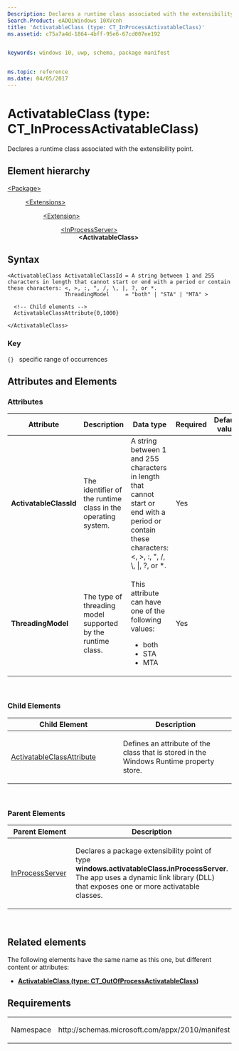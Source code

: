 ```yaml
---
Description: Declares a runtime class associated with the extensibility point.
Search.Product: eADQiWindows 10XVcnh
title: 'ActivatableClass (type: CT_InProcessActivatableClass)'
ms.assetid: c75a7a4d-1864-4bff-95e6-67cd007ee192


keywords: windows 10, uwp, schema, package manifest


ms.topic: reference
ms.date: 04/05/2017
---
```


# ActivatableClass (type: CT_InProcessActivatableClass)




Declares a runtime class associated with the extensibility point.

## Element hierarchy

<dl>
<dt><a href="element-package.md">&lt;Package&gt;</a></dt>
<dd>
<dl>
<dt><a href="element-extensions.md">&lt;Extensions&gt;</a></dt>
<dd>
<dl>
<dt><a href="element-1-extension.md">&lt;Extension&gt;</a></dt>
<dd>
<dl>
<dt><a href="element-inprocessserver.md">&lt;InProcessServer&gt;</a></dt>
<dd><b>&lt;ActivatableClass&gt;</b></dd>
</dl>
</dd>
</dl>
</dd>
</dl>
</dd>
</dl>

## Syntax

``` syntax
<ActivatableClass ActivatableClassId = A string between 1 and 255 characters in length that cannot start or end with a period or contain these characters: <, >, :, ", /, \, |, ?, or *.
                  ThreadingModel     = "both" | "STA" | "MTA" >

  <!-- Child elements -->
  ActivatableClassAttribute{0,1000}

</ActivatableClass>
```

### Key

`{}`   specific range of occurrences
## Attributes and Elements


### Attributes

<table>
<colgroup>
<col width="20%" />
<col width="20%" />
<col width="20%" />
<col width="20%" />
<col width="20%" />
</colgroup>
<thead>
<tr class="header">
<th>Attribute</th>
<th>Description</th>
<th>Data type</th>
<th>Required</th>
<th>Default value</th>
</tr>
</thead>
<tbody>
<tr class="odd">
<td><strong>ActivatableClassId</strong></td>
<td><p>The identifier of the runtime class in the operating system.</p></td>
<td>A string between 1 and 255 characters in length that cannot start or end with a period or contain these characters: &lt;, &gt;, :, &quot;, /, \, |, ?, or *.</td>
<td>Yes</td>
<td></td>
</tr>
<tr class="even">
<td><strong>ThreadingModel</strong></td>
<td><p>The type of threading model supported by the runtime class.</p></td>
<td><p>This attribute can have one of the following values:</p>
<ul>
<li>both</li>
<li>STA</li>
<li>MTA</li>
</ul></td>
<td>Yes</td>
<td></td>
</tr>
</tbody>
</table>

 

### Child Elements

<table>
<colgroup>
<col width="50%" />
<col width="50%" />
</colgroup>
<thead>
<tr class="header">
<th>Child Element</th>
<th>Description</th>
</tr>
</thead>
<tbody>
<tr class="odd">
<td><a href="element-activatableclassattribute.md">ActivatableClassAttribute</a> </td>
<td><p>Defines an attribute of the class that is stored in the Windows Runtime property store.</p></td>
</tr>
</tbody>
</table>

 

### Parent Elements

<table>
<colgroup>
<col width="50%" />
<col width="50%" />
</colgroup>
<thead>
<tr class="header">
<th>Parent Element</th>
<th>Description</th>
</tr>
</thead>
<tbody>
<tr class="odd">
<td><a href="element-inprocessserver.md">InProcessServer</a> </td>
<td><p>Declares a package extensibility point of type <strong>windows.activatableClass.inProcessServer</strong>. The app uses a dynamic link library (DLL) that exposes one or more activatable classes.</p></td>
</tr>
</tbody>
</table>

 

## Related elements


The following elements have the same name as this one, but different content or attributes:

-   **[ActivatableClass (type: CT_OutOfProcessActivatableClass)](element-1-activatableclass.md)**

## Requirements

<table>
<colgroup>
<col width="50%" />
<col width="50%" />
</colgroup>
<tbody>
<tr class="odd">
<td><p>Namespace</p></td>
<td><p>http://schemas.microsoft.com/appx/2010/manifest</p></td>
</tr>
</tbody>
</table>

 

 



